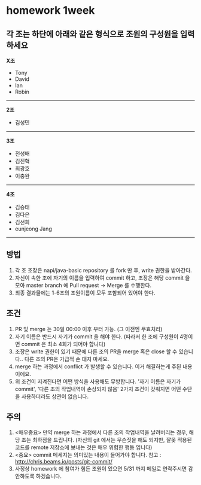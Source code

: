 ﻿# homework 1week

## 각 조는 하단에 아래와 같은 형식으로 조원의 구성원을 입력하세요

**X조**
+ Tony
+ David
+ Ian
+ Robin
- - -
**2조**
+ 김성민
- - -
**3조**
+ 전성배
+ 김진혁
+ 최광호
+ 이충완
- - -

**4조**
+ 김승태
+ 김다은
+ 김선희
+ eunjeong Jang
- - -

## 방법
1. 각 조 조장은 napi/java-basic repository 를 fork 딴 후, write 권한을 받아간다.
2. 자신이 속한 조에 자기의 이름을 입력하여 commit 하고, 조장은 해당 commit 을 모아 master branch 에 Pull request -> Merge 를 수행한다.
3. 최종 결과물에는 1-6조의 조원이름이 모두 포함되어 있어야 한다.

## 조건
1. PR 및 merge 는 30일 00:00 이후 부터 가능. (그 이전엔 무효처리)
1. 자기 이름은 반드시 자기가 commit 을 해야 한다. (따라서 한 조에 구성원이 4명이면 commit 은 최소 4회가 되어야 합니다)
3. 조장은 write 권한이 있기 때문에 다른 조의 PR을 merge 혹은 close 할 수 있습니다.. 다른 조의 PR은 가급적 손 대지 마세요.
3. merge 하는 과정에서 conflict 가 발생할 수 있습니다. 이거 해결하는게 주된 내용이에요.
4. 위 조건이 지켜진다면 어떤 방식을 사용해도 무방합니다. '자기 이름은 자기가 commit', '다른 조의 작업내역이 손상되지 않음' 2가지 조건이 갖춰지면 어떤 수단을 사용하더라도 상관이 없습니다.


## 주의
1. <매우중요> 만약 merge 하는 과정에서 다른 조의 작업내역을 날려버리는 경우, 해당 조는 최하점을 드립니다. (자신의 git 에서는 무슨짓을 해도 되지만, 잘못 적용된 코드를 remote 저장소에 보내는 것은 매우 위험한 행동 입니다)
2. <중요> commit 메세지는 의미있는 내용이 들어가야 합니다. 참고 : http://chris.beams.io/posts/git-commit/
3. 사정상 homework 에 참여가 힘든 조원이 있으면 5/31 까지 메일로 연락주시면 감안하도록 하겠습니다.
